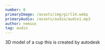 ```yaml
---
number: 8
primaryImage: /assets/img/girl14.webp
primaryAudio: /assets/audio/audio1.mp3
author: nemius
tag: audio
---
```

3D model of a cup
this is created by autodesk